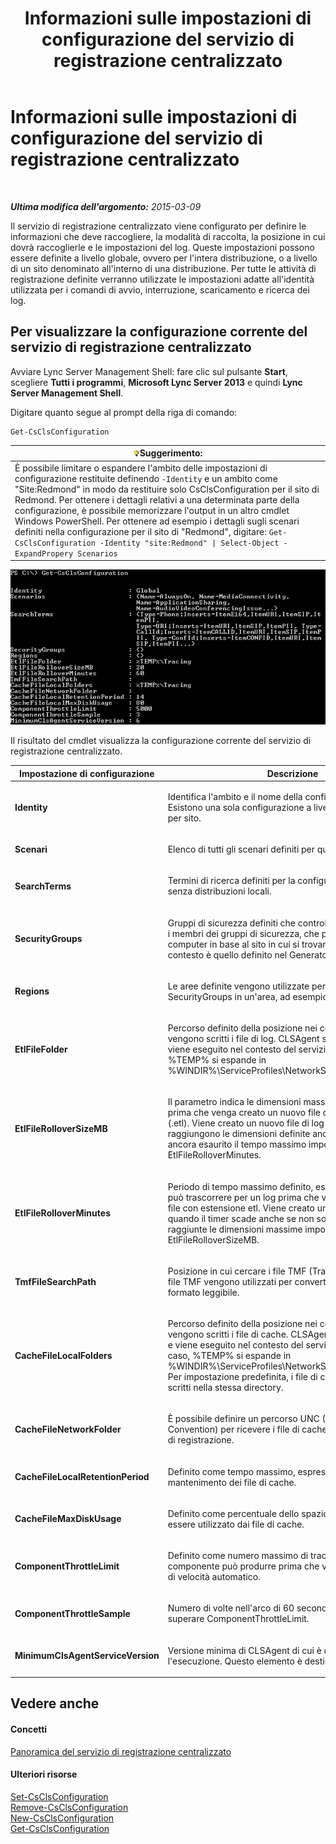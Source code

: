 ﻿---
title: Informazioni sulle impostazioni di configurazione del servizio di registrazione centralizzato
TOCTitle: Informazioni sulle impostazioni di configurazione del servizio di registrazione centralizzato
ms:assetid: 3c34e600-0b91-43dc-b4cc-90b6a70ee12e
ms:mtpsurl: https://technet.microsoft.com/it-it/library/JJ688029(v=OCS.15)
ms:contentKeyID: 49887523
ms.date: 08/24/2015
mtps_version: v=OCS.15
ms.translationtype: HT
---

# Informazioni sulle impostazioni di configurazione del servizio di registrazione centralizzato

 

_**Ultima modifica dell'argomento:** 2015-03-09_

Il servizio di registrazione centralizzato viene configurato per definire le informazioni che deve raccogliere, la modalità di raccolta, la posizione in cui dovrà raccoglierle e le impostazioni del log. Queste impostazioni possono essere definite a livello globale, ovvero per l'intera distribuzione, o a livello di un sito denominato all'interno di una distribuzione. Per tutte le attività di registrazione definite verranno utilizzate le impostazioni adatte all'identità utilizzata per i comandi di avvio, interruzione, scaricamento e ricerca dei log.

## Per visualizzare la configurazione corrente del servizio di registrazione centralizzato

Avviare Lync Server Management Shell: fare clic sul pulsante **Start**, scegliere **Tutti i programmi**, **Microsoft Lync Server 2013** e quindi **Lync Server Management Shell**.

Digitare quanto segue al prompt della riga di comando:

    Get-CsClsConfiguration

<table>
<thead>
<tr class="header">
<th><img src="images/Gg398201.tip(OCS.15).gif" title="tip" alt="tip" />Suggerimento:</th>
</tr>
</thead>
<tbody>
<tr class="odd">
<td>È possibile limitare o espandere l'ambito delle impostazioni di configurazione restituite definendo <code>-Identity</code> e un ambito come &quot;Site:Redmond&quot; in modo da restituire solo CsClsConfiguration per il sito di Redmond. Per ottenere i dettagli relativi a una determinata parte della configurazione, è possibile memorizzare l'output in un altro cmdlet Windows PowerShell. Per ottenere ad esempio i dettagli sugli scenari definiti nella configurazione per il sito di &quot;Redmond&quot;, digitare: <code>Get-CsClsConfiguration -Identity &quot;site:Redmond&quot; | Select-Object -ExpandPropery Scenarios</code></td>
</tr>
</tbody>
</table>


![Output di esempio di Get-CsClsConfiguration.](images/JJ688029.23f98ddc-fc48-499a-b6c5-752611f2a0b0(OCS.15).jpg "Output di esempio di Get-CsClsConfiguration.")

Il risultato del cmdlet visualizza la configurazione corrente del servizio di registrazione centralizzato.


<table>
<colgroup>
<col style="width: 50%" />
<col style="width: 50%" />
</colgroup>
<thead>
<tr class="header">
<th>Impostazione di configurazione</th>
<th>Descrizione</th>
</tr>
</thead>
<tbody>
<tr class="odd">
<td><p><strong>Identity</strong></p></td>
<td><p>Identifica l'ambito e il nome della configurazione corrente. Esistono una sola configurazione a livello globale e una sola per sito.</p></td>
</tr>
<tr class="even">
<td><p><strong>Scenari</strong></p></td>
<td><p>Elenco di tutti gli scenari definiti per questa configurazione.</p></td>
</tr>
<tr class="odd">
<td><p><strong>SearchTerms</strong></p></td>
<td><p>Termini di ricerca definiti per la configurazione. Office 365, senza distribuzioni locali.</p></td>
</tr>
<tr class="even">
<td><p><strong>SecurityGroups</strong></p></td>
<td><p>Gruppi di sicurezza definiti che controllano gli utenti, ovvero i membri dei gruppi di sicurezza, che possono vedere i computer in base al sito in cui si trovano. Il sito in questo contesto è quello definito nel Generatore di topologie.</p></td>
</tr>
<tr class="odd">
<td><p><strong>Regions</strong></p></td>
<td><p>Le aree definite vengono utilizzate per raccogliere i SecurityGroups in un'area, ad esempio EMEA.</p></td>
</tr>
<tr class="even">
<td><p><strong>EtlFileFolder</strong></p></td>
<td><p>Percorso definito della posizione nei computer in cui vengono scritti i file di log. CLSAgent scrive i file di log e viene eseguito nel contesto del servizio di rete. In tal caso, %TEMP% si espande in %WINDIR%\ServiceProfiles\NetworkService\AppData\Local</p></td>
</tr>
<tr class="odd">
<td><p><strong>EtlFileRolloverSizeMB</strong></p></td>
<td><p>Il parametro indica le dimensioni massime del file di log prima che venga creato un nuovo file di log traccia eventi (.etl). Viene creato un nuovo file di log quando si raggiungono le dimensioni definite anche se non è stato ancora esaurito il tempo massimo impostato in EtlFileRolloverMinutes.</p></td>
</tr>
<tr class="even">
<td><p><strong>EtlFileRolloverMinutes</strong></p></td>
<td><p>Periodo di tempo massimo definito, espresso in minuti, che può trascorrere per un log prima che venga creato un nuovo file con estensione etl. Viene creato un nuovo file di log quando il timer scade anche se non sono ancora state raggiunte le dimensioni massime impostate in EtlFileRolloverSizeMB.</p></td>
</tr>
<tr class="odd">
<td><p><strong>TmfFileSearchPath</strong></p></td>
<td><p>Posizione in cui cercare i file TMF (Trace Message Format). I file TMF vengono utilizzati per convertire i file binari in un formato leggibile.</p></td>
</tr>
<tr class="even">
<td><p><strong>CacheFileLocalFolders</strong></p></td>
<td><p>Percorso definito della posizione nei computer in cui vengono scritti i file di cache. CLSAgent scrive i file di cache e viene eseguito nel contesto del servizio di rete. In questo caso, %TEMP% si espande in %WINDIR%\ServiceProfiles\NetworkService\AppData\Local. Per impostazione predefinita, i file di cache e di log vengono scritti nella stessa directory.</p></td>
</tr>
<tr class="odd">
<td><p><strong>CacheFileNetworkFolder</strong></p></td>
<td><p>È possibile definire un percorso UNC (Universal Naming Convention) per ricevere i file di cache durante le operazioni di registrazione.</p></td>
</tr>
<tr class="even">
<td><p><strong>CacheFileLocalRetentionPeriod</strong></p></td>
<td><p>Definito come tempo massimo, espresso in giorni, di mantenimento dei file di cache.</p></td>
</tr>
<tr class="odd">
<td><p><strong>CacheFileMaxDiskUsage</strong></p></td>
<td><p>Definito come percentuale dello spazio su disco che può essere utilizzato dai file di cache.</p></td>
</tr>
<tr class="even">
<td><p><strong>ComponentThrottleLimit</strong></p></td>
<td><p>Definito come numero massimo di tracce al secondo che un componente può produrre prima che venga attivato il limite di velocità automatico.</p></td>
</tr>
<tr class="odd">
<td><p><strong>ComponentThrottleSample</strong></p></td>
<td><p>Numero di volte nell'arco di 60 secondi in cui è possibile superare ComponentThrottleLimit.</p></td>
</tr>
<tr class="even">
<td><p><strong>MinimumClsAgentServiceVersion</strong></p></td>
<td><p>Versione minima di CLSAgent di cui è consentita l'esecuzione. Questo elemento è destinato a Office 365.</p></td>
</tr>
</tbody>
</table>


## Vedere anche

#### Concetti

[Panoramica del servizio di registrazione centralizzato](lync-server-2013-overview-of-the-centralized-logging-service.md)  

#### Ulteriori risorse

[Set-CsClsConfiguration](https://docs.microsoft.com/en-us/powershell/module/skype/Set-CsClsConfiguration)  
[Remove-CsClsConfiguration](https://docs.microsoft.com/en-us/powershell/module/skype/Remove-CsClsConfiguration)  
[New-CsClsConfiguration](https://docs.microsoft.com/en-us/powershell/module/skype/New-CsClsConfiguration)  
[Get-CsClsConfiguration](https://docs.microsoft.com/en-us/powershell/module/skype/Get-CsClsConfiguration)

